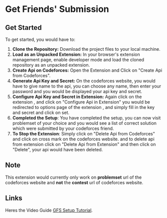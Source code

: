 # Get Friends' Submission

## Get Started
To get started, you would have to:
1.  **Clone the Repository:** Download the project files to your local machine.
2.  **Load as an Unpacked Extension:** In your browser's extension management page, enable developer mode and load the cloned repository as an unpacked extension.
3. **Create Api on Codeforces:** Open the Extension and Click on "Create Api from Codeforces".
4. **Generate Api Key and Secret:** On the codeforces website, you would have to give name to the api, you can choose any name, then enter your password and you would be displayed your api key and secret.
5. **Configure Api Key and Secret in Extension:** Again click on the extension , and click on "Configure Api in Extension" you would be redirected to options page of the extension , and simply fill in the key and secret and click on set.
6. **Completed the Setup**: You have completed the setup, you can now visit problemset of your choice and you would see a list of correct solution which were submitted by your codeforces friend.
7. **To Stop the Extension**: Simply click on "Delete Api from Codeforces" and click on cross mark on the codeforces website. and to delete api from extension click on "Delete Api from Extension" and then click on "Delete", your api would have been deleted. 

## Note
This extension would currently only work on **problemset** url of the codeforces website and **not** the **contest** url of codeforces website.


## Links

Heres the Video Guide [GFS Setup Tutorial](https://www.youtube.com/watch?v=Iw5SZJwiiEQ).


